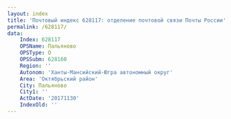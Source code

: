 ```yaml
---
layout: index
title: 'Почтовый индекс 628117: отделение почтовой связи Почты России'
permalink: /628117/
data:
    Index: 628117
    OPSName: Пальяново
    OPSType: О
    OPSSubm: 628160
    Region: ''
    Autonom: 'Ханты-Мансийский-Югра автономный округ'
    Area: 'Октябрьский район'
    City: Пальяново
    City1: ''
    ActDate: '20171130'
    IndexOld: ''
---
```

